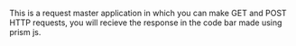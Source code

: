 This is a request master application in which you can make GET and POST HTTP requests,
you will recieve the response in the code bar made using prism js.
